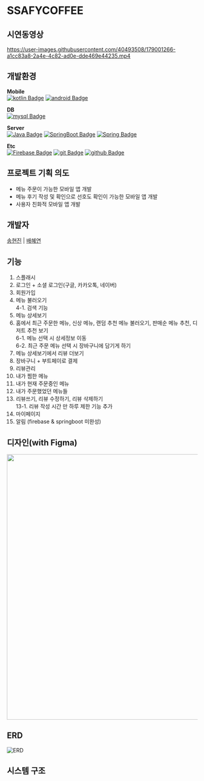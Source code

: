 # SSAFYCOFFEE

## 시연동영상

https://user-images.githubusercontent.com/40493508/179001266-a1cc83a8-2a4e-4c82-ad0e-dde469e44235.mp4

## 개발환경

**Mobile** </br>
[![kotlin Badge](https://img.shields.io/badge/kotlin-7F52FF?style=flat-square&logo=kotlin&logoColor=white)](https://www.kotlin.org/)
[![android Badge](https://img.shields.io/badge/android-3DDC84?style=flat-square&logo=android&logoColor=white)](https://android.org/)

**DB** </br>
[![mysql Badge](https://img.shields.io/badge/mysql-4479A1?style=flat-square&logo=mysql&logoColor=white)](https://mysql.org/)

**Server** </br>
[![Java Badge](https://img.shields.io/badge/Java-007396?style=flat-square&logo=Java&logoColor=white)](https://Java.info/)
[![SpringBoot Badge](https://img.shields.io/badge/springboot-6DB33F?style=flat-square&logo=Springboot&logoColor=white)](https://www.SpringBoot.org/)
[![Spring Badge](https://img.shields.io/badge/spring-6DB33F?style=flat-square&logo=Spring&logoColor=white)](https://www.Spring.org/)

**Etc** </br>
[![Firebase Badge](https://img.shields.io/badge/firebase-FFCA28?style=flat-square&logo=firebase&logoColor=white)](https://firebase.com/)
[![git Badge](https://img.shields.io/badge/git-F05032?style=flat-square&logo=git&logoColor=white)](https://git.com/)
[![github Badge](https://img.shields.io/badge/github-181717?style=flat-square&logo=github&logoColor=white)](https://github.com/)

## 프로젝트 기획 의도
- 메뉴 주문이 가능한 모바일 앱 개발
- 메뉴 후기 작성 및 확인으로 선호도 확인이 가능한 모바일 앱 개발
- 사용자 친화적 모바일 앱 개발

## 개발자
[송현진](https://github.com/ssonghj) | [배혜연](https://github.com/henginthere)

## 기능
 1. 스플래시
 2. 로그인 + 소셜 로그인(구글, 카카오톡, 네이버)
 3. 회원가입
 4. 메뉴 불러오기  
 4-1. 검색 기능
 5. 메뉴 상세보기
 6. 홈에서 최근 주문한 메뉴, 신상 메뉴, 랜덤 추천 메뉴 불러오기, 판매순 메뉴 추천, 디저트 추천 보기  
 6-1. 메뉴 선택 시 상세정보 이동  
 6-2. 최근 주문 메뉴 선택 시 장바구니에 담기게 하기
 7. 메뉴 상세보기에서 리뷰 더보기
 8. 장바구니 + 부트페이로 결제
 9. 리뷰관리
 10. 내가 찜한 메뉴
 11. 내가 현재 주문중인 메뉴
 12. 내가 주문했었던 메뉴들
 13. 리뷰쓰기, 리뷰 수정하기, 리뷰 삭제하기  
 13-1. 리뷰 작성 시간 만 하루 제한 기능 추가
 14. 마이페이지
 15. 알림 (firebase & springboot 미완성)

## 디자인(with Figma)
<img src="https://user-images.githubusercontent.com/40493508/172805909-5b688508-12fc-49a1-b408-0e335a9fbc4d.png" width="1000" height="700">

## ERD
![ERD](https://user-images.githubusercontent.com/40493508/178485624-36b2bec7-7be6-4d2b-add3-9f1e85048b0b.png)

## 시스템 구조
